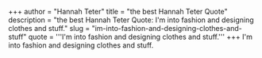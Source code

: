 +++
author = "Hannah Teter"
title = "the best Hannah Teter Quote"
description = "the best Hannah Teter Quote: I'm into fashion and designing clothes and stuff."
slug = "im-into-fashion-and-designing-clothes-and-stuff"
quote = '''I'm into fashion and designing clothes and stuff.'''
+++
I'm into fashion and designing clothes and stuff.
